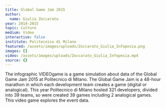 ```yaml
---
title: Global Game Jam 2015
author:
  name: Giulia Zoccarato
year: 2014-2015
topic: Culture
medium: Video
interactive: false
institute: Politecnico di Milano
featured: /assets/images/uploads/Zoccarato_Giulia_Infopesia.png
images: []
video: /assets/images/uploads/Zoccarato_Giulia_Infopesia.mp4
source: {}
---
```

The infographic VIDEOgame is a game simulation about data of the Global Game Jam 2015 at Politecnico di Milano. The Global Game Jam is a 48-hour marathon in which each development team creates a game (digital or analogical). This year Politecnico di Milano hosted 321 developers, divided into 39 teams, so were created 39 games including 2 analogical games. This video game explores the event data.
